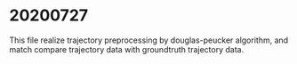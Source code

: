 # 20200727
This file realize trajectory preprocessing by douglas-peucker algorithm, and match compare trajectory data with groundtruth trajectory data. 

